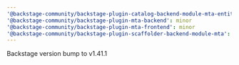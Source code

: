 ```yaml
---
'@backstage-community/backstage-plugin-catalog-backend-module-mta-entity-provider': minor
'@backstage-community/backstage-plugin-mta-backend': minor
'@backstage-community/backstage-plugin-mta-frontend': minor
'@backstage-community/backstage-plugin-scaffolder-backend-module-mta': minor
---
```


Backstage version bump to v1.41.1
